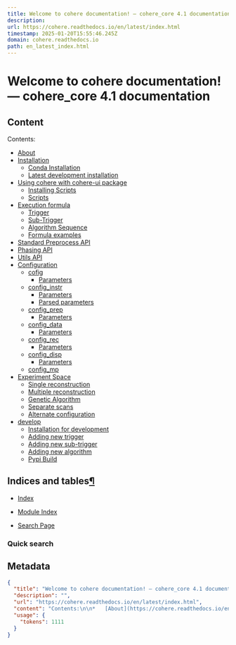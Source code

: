 ```yaml
---
title: Welcome to cohere documentation! — cohere_core 4.1 documentation
description: 
url: https://cohere.readthedocs.io/en/latest/index.html
timestamp: 2025-01-20T15:55:46.245Z
domain: cohere.readthedocs.io
path: en_latest_index.html
---
```


# Welcome to cohere documentation! — cohere_core 4.1 documentation



## Content

Contents:

*   [About](https://cohere.readthedocs.io/en/latest/about.html)
*   [Installation](https://cohere.readthedocs.io/en/latest/installation.html)
    *   [Conda Installation](https://cohere.readthedocs.io/en/latest/installation.html#conda-installation)
    *   [Latest development installation](https://cohere.readthedocs.io/en/latest/installation.html#latest-development-installation)
*   [Using cohere with cohere-ui package](https://cohere.readthedocs.io/en/latest/how_to_use.html)
    *   [Installing Scripts](https://cohere.readthedocs.io/en/latest/how_to_use.html#installing-scripts)
    *   [Scripts](https://cohere.readthedocs.io/en/latest/how_to_use.html#scripts)
*   [Execution formula](https://cohere.readthedocs.io/en/latest/define_alg_seq.html)
    *   [Trigger](https://cohere.readthedocs.io/en/latest/define_alg_seq.html#trigger)
    *   [Sub-Trigger](https://cohere.readthedocs.io/en/latest/define_alg_seq.html#sub-trigger)
    *   [Algorithm Sequence](https://cohere.readthedocs.io/en/latest/define_alg_seq.html#algorithm-sequence)
    *   [Formula examples](https://cohere.readthedocs.io/en/latest/define_alg_seq.html#formula-examples)
*   [Standard Preprocess API](https://cohere.readthedocs.io/en/latest/api_standard_preprocess.html)
*   [Phasing API](https://cohere.readthedocs.io/en/latest/api_phasing.html)
*   [Utils API](https://cohere.readthedocs.io/en/latest/api_utils.html)
*   [Configuration](https://cohere.readthedocs.io/en/latest/configuration.html)
    *   [cofig](https://cohere.readthedocs.io/en/latest/config_main.html)
        *   [Parameters](https://cohere.readthedocs.io/en/latest/config_main.html#parameters)
    *   [config\_instr](https://cohere.readthedocs.io/en/latest/config_instr.html)
        *   [Parameters](https://cohere.readthedocs.io/en/latest/config_instr.html#parameters)
        *   [Parsed parameters](https://cohere.readthedocs.io/en/latest/config_instr.html#parsed-parameters)
    *   [config\_prep](https://cohere.readthedocs.io/en/latest/config_prep.html)
        *   [Parameters](https://cohere.readthedocs.io/en/latest/config_prep.html#parameters)
    *   [config\_data](https://cohere.readthedocs.io/en/latest/config_data.html)
        *   [Parameters](https://cohere.readthedocs.io/en/latest/config_data.html#parameters)
    *   [config\_rec](https://cohere.readthedocs.io/en/latest/config_rec.html)
        *   [Parameters](https://cohere.readthedocs.io/en/latest/config_rec.html#parameters)
    *   [config\_disp](https://cohere.readthedocs.io/en/latest/config_disp.html)
        *   [Parameters](https://cohere.readthedocs.io/en/latest/config_disp.html#parameters)
    *   [config\_mp](https://cohere.readthedocs.io/en/latest/config_mp.html)
*   [Experiment Space](https://cohere.readthedocs.io/en/latest/experiment_space.html)
    *   [Single reconstruction](https://cohere.readthedocs.io/en/latest/experiment_space.html#single-reconstruction)
    *   [Multiple reconstruction](https://cohere.readthedocs.io/en/latest/experiment_space.html#multiple-reconstruction)
    *   [Genetic Algorithm](https://cohere.readthedocs.io/en/latest/experiment_space.html#genetic-algorithm)
    *   [Separate scans](https://cohere.readthedocs.io/en/latest/experiment_space.html#separate-scans)
    *   [Alternate configuration](https://cohere.readthedocs.io/en/latest/experiment_space.html#alternate-configuration)
*   [develop](https://cohere.readthedocs.io/en/latest/for_developers.html)
    *   [Installation for development](https://cohere.readthedocs.io/en/latest/for_developers.html#installation-for-development)
    *   [Adding new trigger](https://cohere.readthedocs.io/en/latest/for_developers.html#adding-new-trigger)
    *   [Adding new sub-trigger](https://cohere.readthedocs.io/en/latest/for_developers.html#adding-new-sub-trigger)
    *   [Adding new algorithm](https://cohere.readthedocs.io/en/latest/for_developers.html#adding-new-algorithm)
    *   [Pypi Build](https://cohere.readthedocs.io/en/latest/for_developers.html#pypi-build)

Indices and tables[¶](https://cohere.readthedocs.io/en/latest/index.html#indices-and-tables "Link to this heading")
-------------------------------------------------------------------------------------------------------------------

*   [Index](https://cohere.readthedocs.io/en/latest/genindex.html)
    
*   [Module Index](https://cohere.readthedocs.io/en/latest/py-modindex.html)
    
*   [Search Page](https://cohere.readthedocs.io/en/latest/search.html)
    

### Quick search

## Metadata

```json
{
  "title": "Welcome to cohere documentation! — cohere_core 4.1 documentation",
  "description": "",
  "url": "https://cohere.readthedocs.io/en/latest/index.html",
  "content": "Contents:\n\n*   [About](https://cohere.readthedocs.io/en/latest/about.html)\n*   [Installation](https://cohere.readthedocs.io/en/latest/installation.html)\n    *   [Conda Installation](https://cohere.readthedocs.io/en/latest/installation.html#conda-installation)\n    *   [Latest development installation](https://cohere.readthedocs.io/en/latest/installation.html#latest-development-installation)\n*   [Using cohere with cohere-ui package](https://cohere.readthedocs.io/en/latest/how_to_use.html)\n    *   [Installing Scripts](https://cohere.readthedocs.io/en/latest/how_to_use.html#installing-scripts)\n    *   [Scripts](https://cohere.readthedocs.io/en/latest/how_to_use.html#scripts)\n*   [Execution formula](https://cohere.readthedocs.io/en/latest/define_alg_seq.html)\n    *   [Trigger](https://cohere.readthedocs.io/en/latest/define_alg_seq.html#trigger)\n    *   [Sub-Trigger](https://cohere.readthedocs.io/en/latest/define_alg_seq.html#sub-trigger)\n    *   [Algorithm Sequence](https://cohere.readthedocs.io/en/latest/define_alg_seq.html#algorithm-sequence)\n    *   [Formula examples](https://cohere.readthedocs.io/en/latest/define_alg_seq.html#formula-examples)\n*   [Standard Preprocess API](https://cohere.readthedocs.io/en/latest/api_standard_preprocess.html)\n*   [Phasing API](https://cohere.readthedocs.io/en/latest/api_phasing.html)\n*   [Utils API](https://cohere.readthedocs.io/en/latest/api_utils.html)\n*   [Configuration](https://cohere.readthedocs.io/en/latest/configuration.html)\n    *   [cofig](https://cohere.readthedocs.io/en/latest/config_main.html)\n        *   [Parameters](https://cohere.readthedocs.io/en/latest/config_main.html#parameters)\n    *   [config\\_instr](https://cohere.readthedocs.io/en/latest/config_instr.html)\n        *   [Parameters](https://cohere.readthedocs.io/en/latest/config_instr.html#parameters)\n        *   [Parsed parameters](https://cohere.readthedocs.io/en/latest/config_instr.html#parsed-parameters)\n    *   [config\\_prep](https://cohere.readthedocs.io/en/latest/config_prep.html)\n        *   [Parameters](https://cohere.readthedocs.io/en/latest/config_prep.html#parameters)\n    *   [config\\_data](https://cohere.readthedocs.io/en/latest/config_data.html)\n        *   [Parameters](https://cohere.readthedocs.io/en/latest/config_data.html#parameters)\n    *   [config\\_rec](https://cohere.readthedocs.io/en/latest/config_rec.html)\n        *   [Parameters](https://cohere.readthedocs.io/en/latest/config_rec.html#parameters)\n    *   [config\\_disp](https://cohere.readthedocs.io/en/latest/config_disp.html)\n        *   [Parameters](https://cohere.readthedocs.io/en/latest/config_disp.html#parameters)\n    *   [config\\_mp](https://cohere.readthedocs.io/en/latest/config_mp.html)\n*   [Experiment Space](https://cohere.readthedocs.io/en/latest/experiment_space.html)\n    *   [Single reconstruction](https://cohere.readthedocs.io/en/latest/experiment_space.html#single-reconstruction)\n    *   [Multiple reconstruction](https://cohere.readthedocs.io/en/latest/experiment_space.html#multiple-reconstruction)\n    *   [Genetic Algorithm](https://cohere.readthedocs.io/en/latest/experiment_space.html#genetic-algorithm)\n    *   [Separate scans](https://cohere.readthedocs.io/en/latest/experiment_space.html#separate-scans)\n    *   [Alternate configuration](https://cohere.readthedocs.io/en/latest/experiment_space.html#alternate-configuration)\n*   [develop](https://cohere.readthedocs.io/en/latest/for_developers.html)\n    *   [Installation for development](https://cohere.readthedocs.io/en/latest/for_developers.html#installation-for-development)\n    *   [Adding new trigger](https://cohere.readthedocs.io/en/latest/for_developers.html#adding-new-trigger)\n    *   [Adding new sub-trigger](https://cohere.readthedocs.io/en/latest/for_developers.html#adding-new-sub-trigger)\n    *   [Adding new algorithm](https://cohere.readthedocs.io/en/latest/for_developers.html#adding-new-algorithm)\n    *   [Pypi Build](https://cohere.readthedocs.io/en/latest/for_developers.html#pypi-build)\n\nIndices and tables[¶](https://cohere.readthedocs.io/en/latest/index.html#indices-and-tables \"Link to this heading\")\n-------------------------------------------------------------------------------------------------------------------\n\n*   [Index](https://cohere.readthedocs.io/en/latest/genindex.html)\n    \n*   [Module Index](https://cohere.readthedocs.io/en/latest/py-modindex.html)\n    \n*   [Search Page](https://cohere.readthedocs.io/en/latest/search.html)\n    \n\n### Quick search",
  "usage": {
    "tokens": 1111
  }
}
```
